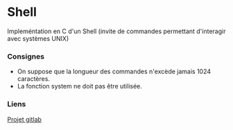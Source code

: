 # Shell
Impleméntation en C d'un Shell (invite de commandes permettant d'interagir avec systèmes UNIX)

### Consignes
+ On suppose que la longueur des commandes n'excède jamais 1024 caractères.
+ La fonction system ne doit pas être utilisée.

### Liens
[Projet gitlab](https://git-etudiants.lacl.fr/u32113834/shell/)
